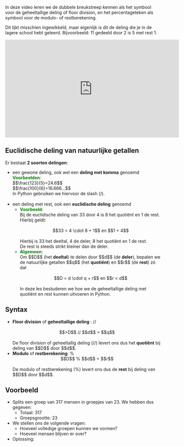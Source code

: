 In deze video leren we de dubbele breukstreep kennen als het symbool voor de geheeltallige deling of floor division, en het percentageteken als symbool voor de modulo- of restberekening.<br>

Dit lijkt misschien ingewikkeld, maar eigenlijk is dit de deling die je in de lagere school hebt geleerd. Bijvoorbeeld: 11 gedeeld door 2 is 5 met rest 1.

<div align="center">
  <iframe width="560" height="315" src="https://www.youtube.com/embed/wf8hx2QRitg" title="YouTube video player" frameborder="0" allow="accelerometer; autoplay; clipboard-write; encrypted-media; gyroscope; picture-in-picture; web-share" allowfullscreen></iframe>
</div>

## Euclidische deling van natuurlijke getallen
Er bestaat <b>2 soorten delingen</b>:
<ul>
  <li>een gewone deling, ook wel een <b>deling met komma</b> genoemd<br>
    <b style="color:green;">Voorbeelden</b>:<br>
    $$\frac{123}{5}=24.6$$<br>
    $$\frac{100}{6}=16.666...$$<br>
    In Python gebruiken we hiervoor de slash (/).
  </li><br>
  <li>een deling met rest, ook een <b>euclidische deling</b> genoemd<br>
    <ul>
      <li><b style="color:green;">Voorbeeld</b>:<br>
        Bij de euclidische deling van 33 door 4 is 8 het quotiënt en 1 de rest. Hierbij geldt:<br><br>
        <div align="center">
          $$33 = 4 \cdot 8 + 1$$ en $$1 < 4$$
        </div>
        <br>
        Hierbij is 33 het deeltal, 4 de deler, 8 het quotiënt en 1 de rest.<br>
        De rest is steeds strikt kleiner dan de deler.
      </li>
      <li><b style="color:green;">Algemeen</b>:<br>
        Om $$D$$ (het <b>deeltal</b>) te delen door $$d$$ (de <b>deler</b>), bepalen we de natuurlijke getallen $$q$$ (het <b>quotiënt</b>) en $$r$$ (de <b>rest</b>) zó dat<br><br>
        <div align="center">
          $$D = d \cdot q + r$$ en $$r < d$$
        </div>
      </li>
      <br>
      In deze les bestuderen we hoe we de geheeltallige deling met quotiënt en rest kunnen uitvoeren in Python.
    </ul>
  </li>
</ul>

## Syntax
<ul>
  <li><b>Floor division</b> of <b>geheeltallige deling</b> : // <br><br>
    <div align="center">
      $$>D$$ // $$d$$ = $$q$$
    </div>
    <br>
    De floor division of geheeltallig deling (//) levert ons dus het <b>quotiënt</b> bij deling van $$D$$ door $$d$$.
  </li>
  <li><b>Modulo</b> of <b>restberekening</b>: %
    <div align="center">
      $$D$$ % $$d$$ = $$r$$
    </div>
    <br>
    De modulo of restberekening (%) levert ons dus de <b>rest</b> bij deling van $$D$$ door $$d$$.
  </li>
</ul>

## Voorbeeld
<ul>
  <li>Splits een groep van 317 mensen in groepjes van 23. We hebben dus gegeven:
    <ul>
      <li>Totaal: 317</li>
      <li>Groepsgrootte: 23</li>
    </ul>
  </li>
  <li>We stellen ons de volgende vragen:
    <ul>
      <li>Hoeveel volledige groepen kunnen we vormen?</li>
      <li>Hoeveel mensen blijven er over?</li>
    </ul>
  </li>
  <li>Oplossing:
  </li>
</ul>
